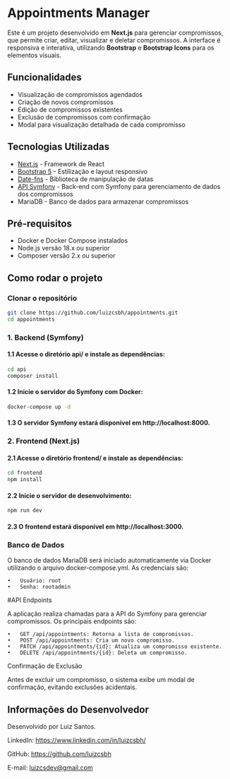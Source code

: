 # Appointments Manager

Este é um projeto desenvolvido em **Next.js** para gerenciar compromissos, que permite criar, editar, visualizar e deletar compromissos. A interface é responsiva e interativa, utilizando **Bootstrap** e **Bootstrap Icons** para os elementos visuais.

## Funcionalidades

- Visualização de compromissos agendados
- Criação de novos compromissos
- Edição de compromissos existentes
- Exclusão de compromissos com confirmação
- Modal para visualização detalhada de cada compromisso

## Tecnologias Utilizadas

- [Next.js](https://nextjs.org/) - Framework de React
- [Bootstrap 5](https://getbootstrap.com/) - Estilização e layout responsivo
- [Date-fns](https://date-fns.org/) - Biblioteca de manipulação de datas
- [API Symfony](https://symfony.com/) - Back-end com Symfony para gerenciamento de dados dos compromissos
- MariaDB - Banco de dados para armazenar compromissos

## Pré-requisitos

- Docker e Docker Compose instalados
- Node.js versão 18.x ou superior
- Composer versão 2.x ou superior

## Como rodar o projeto

### Clonar o repositório

```bash
git clone https://github.com/luizcsbh/appointments.git
cd appointments
```
### 1. Backend (Symfony)

####	1.1	Acesse o diretório api/ e instale as dependências:

```bash
cd api
composer install
```
####    1.2	Inicie o servidor do Symfony com Docker:
    
```bash
docker-compose up -d
```
####	1.3	O servidor Symfony estará disponível em http://localhost:8000.

### 2. Frontend (Next.js)

####	2.1	Acesse o diretório frontend/ e instale as dependências:

```bash
cd frontend
npm install
```
 ####   2.2	Inicie o servidor de desenvolvimento:

```bash
npm run dev
```
####    2.3	O frontend estará disponível em http://localhost:3000.

### Banco de Dados

O banco de dados MariaDB será iniciado automaticamente via Docker utilizando o arquivo docker-compose.yml. As credenciais são:

	•	Usuário: root
	•	Senha: rootadmin


#API Endpoints

A aplicação realiza chamadas para a API do Symfony para gerenciar compromissos. Os principais endpoints são:

	•	GET /api/appointments: Retorna a lista de compromissos.
	•	POST /api/appointments: Cria um novo compromisso.
	•	PATCH /api/appointments/{id}: Atualiza um compromisso existente.
	•	DELETE /api/appointments/{id}: Deleta um compromisso.

Confirmação de Exclusão

Antes de excluir um compromisso, o sistema exibe um modal de confirmação, evitando exclusões acidentais.

## Informações do Desenvolvedor

Desenvolvido por Luiz Santos.

LinkedIn: https://www.linkedin.com/in/luizcsbh/

GitHub: https://github.com/luizcsbh

E-mail: luizcsdev@gmail.com